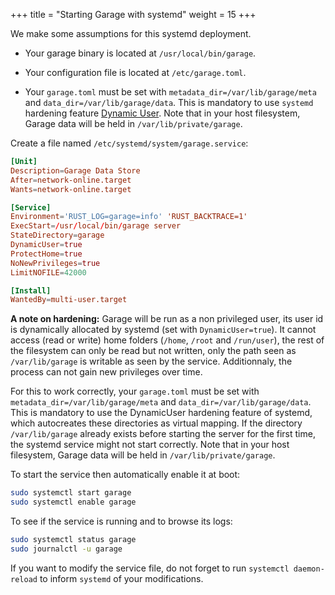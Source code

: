 +++
title = "Starting Garage with systemd"
weight = 15
+++

We make some assumptions for this systemd deployment. 

  - Your garage binary is located at `/usr/local/bin/garage`.

  - Your configuration file is located at `/etc/garage.toml`.

  - Your `garage.toml` must be set with  `metadata_dir=/var/lib/garage/meta` and `data_dir=/var/lib/garage/data`. This is mandatory to use `systemd` hardening feature [Dynamic User](https://0pointer.net/blog/dynamic-users-with-systemd.html). Note that in your host filesystem, Garage data will be held in `/var/lib/private/garage`.



Create a file named `/etc/systemd/system/garage.service`:

```toml
[Unit]
Description=Garage Data Store
After=network-online.target
Wants=network-online.target

[Service]
Environment='RUST_LOG=garage=info' 'RUST_BACKTRACE=1'
ExecStart=/usr/local/bin/garage server
StateDirectory=garage
DynamicUser=true
ProtectHome=true
NoNewPrivileges=true
LimitNOFILE=42000

[Install]
WantedBy=multi-user.target
```

**A note on hardening:** Garage will be run as a non privileged user, its user
id is dynamically allocated by systemd (set with `DynamicUser=true`). It cannot
access (read or write) home folders (`/home`, `/root` and `/run/user`), the
rest of the filesystem can only be read but not written, only the path seen as
`/var/lib/garage` is writable as seen by the service. Additionnaly, the process
can not gain new privileges over time.

For this to work correctly, your `garage.toml` must be set with
`metadata_dir=/var/lib/garage/meta` and `data_dir=/var/lib/garage/data`. This
is mandatory to use the DynamicUser hardening feature of systemd, which
autocreates these directories as virtual mapping. If the directory
`/var/lib/garage` already exists before starting the server for the first time,
the systemd service might not start correctly.  Note that in your host
filesystem, Garage data will be held in `/var/lib/private/garage`.

To start the service then automatically enable it at boot:

```bash
sudo systemctl start garage
sudo systemctl enable garage
```

To see if the service is running and to browse its logs:

```bash
sudo systemctl status garage
sudo journalctl -u garage
```

If you want to modify the service file, do not forget to run `systemctl daemon-reload`
to inform `systemd` of your modifications.
